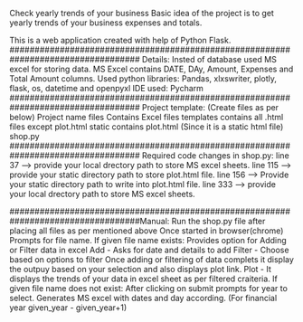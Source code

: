 Check yearly trends of your business
Basic idea of the project is to get yearly trends of your business expenses and totals.

This is a web application created with help of Python Flask.
##################################################################################
Details:
  Insted of database used MS excel for storing data.
    MS Excel contains DATE, DAy, Amount, Expenses and Total Amount columns.
  Used python libraries:
    Pandas, xlxswriter, plotly, flask, os, datetime and openpyxl
  IDE used:
    Pycharm
##################################################################################
Project template: (Create files as per below)
Project name
  files
    Contains Excel files
  templates
    contains all .html files except plot.html
  static
    contains plot.html (Since it is a static html file)
  shop.py
##################################################################################
Required code changes in shop.py:
line 37 --> provide your local drectory path to store MS excel sheets.
line 115 --> provide your static directory path to store plot.html file.
line 156 --> Provide your static directory path to write into plot.html file.
line 333 --> provide your local drectory path to store MS excel sheets.

##################################################################################Manual:
Run the shop.py file after placing all files as per mentioned above
Once started in browser(chrome) Prompts for file name.
  If given file name exists:
    Provides option for Adding or Filter data in excel
      Add - Asks for date and details to add
      Filter - Choose based on options to filter
    Once adding or filtering of data complets it display the outpuy based on your selection and also displays plot link.
      Plot - It displays the trends of your data in excel sheet as per filtered craiteria.
  If given file name does not exist:
    After clicking on submit prompts for year to select.
    Generates MS excel with dates and day according. (For financial year given_year - given_year+1)
